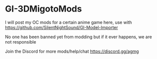 # GI-3DMigotoMods
 
I will post my OC mods for a certain anime game here, use with https://github.com/SilentNightSound/GI-Model-Importer   
  
No one has been banned yet from modding but if it ever happens, we are not responsible
  
Join the Discord for more mods/help/chat https://discord.gg/agmg  

